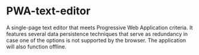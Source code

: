 # PWA-text-editor
A single-page text editor that meets Progressive Web Application criteria. It features several data persistence techniques that serve as redundancy in case one of the options is not supported by the browser. The application will also function offline.

